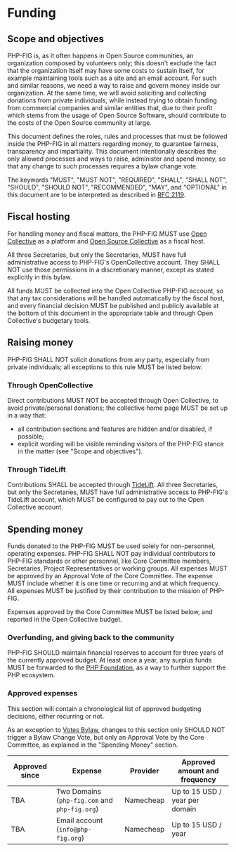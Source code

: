 # Funding

## Scope and objectives

PHP-FIG is, as it often happens in Open Source communities, an organization composed by volunteers only; this doesn't exclude the fact that the organization itself may have some costs to sustain itself, for example maintaining tools such as a site and an email account. For such and similar reasons, we need a way to raise and govern money inside our organization. At the same time, we will avoid soliciting and collecting donations from private individuals, while instead trying to obtain funding from commercial companies and similar entities that, due to their profit which stems from the usage of Open Source Software, should contribute to the costs of the Open Source community at large. 

This document defines the roles, rules and processes that must be followed inside the PHP-FIG in all matters regarding money, to guarantee fairness, transparency and impartiality. This document intentionally describes the only allowed processes and ways to raise, administer and spend money, so that any change to such processes requires a bylaw change vote. 

The keywords "MUST", "MUST NOT", "REQUIRED", "SHALL", "SHALL NOT", "SHOULD", "SHOULD NOT", "RECOMMENDED", "MAY", and "OPTIONAL" in this document are to be interpreted as described in [RFC 2119][].

## Fiscal hosting

For handling money and fiscal matters, the PHP-FIG MUST use [Open Collective](https://opencollective.com/) as a platform and [Open Source Collective](https://opencollective.com/opensource) as a fiscal host.

All three Secretaries, but only the Secretaries, MUST have full administrative access to PHP-FIG's OpenCollective account. They SHALL NOT use those permissions in a discretionary manner, except as stated explicitly in this bylaw.

All funds MUST be collected into the Open Collective PHP-FIG account, so that any tax considerations will be handled automatically by the fiscal host, and every financial decision MUST be published and publicly available at the bottom of this document in the appropriate table and through Open Collective's budgetary tools.

## Raising money

PHP-FIG SHALL NOT solicit donations from any party, especially from private individuals; all exceptions to this rule MUST be listed below.

### Through OpenCollective

Direct contributions MUST NOT be accepted through Open Collective, to avoid private/personal donations; the collective home page MUST be set up in a way that:
 * all contribution sections and features are hidden and/or disabled, if possible;
 * explicit wording will be visible reminding visitors of the PHP-FIG stance in the matter (see "Scope and objectives").

### Through TideLift

Contributions SHALL be accepted through [TideLift](https://tidelift.com/). All three Secretaries, but only the Secretaries, MUST have full administrative access to PHP-FIG's TideLift account, which MUST be configured to pay out to the Open Collective account. 

## Spending money

Funds donated to the PHP-FIG MUST be used solely for non-personnel, operating expenses.  PHP-FIG SHALL NOT pay individual contributors to PHP-FIG standards or other personnel, like Core Committee members, Secretaries, Project Representatives or working groups.
All expenses MUST be approved by an Approval Vote of the Core Committee.  The expense MUST include whether it is one time or recurring and at which frequency.  All expenses MUST be justified by their contribution to the mission of PHP-FIG.

Expenses approved by the Core Committee MUST be listed below, and reported in the Open Collective budget.

### Overfunding, and giving back to the community

PHP-FIG SHOULD maintain financial reserves to account for three years of the currently approved budget.
At least once a year, any surplus funds MUST be forwarded to the [PHP Foundation](https://opencollective.com/phpfoundation), as a way to further support the PHP ecosystem.

### Approved expenses

This section will contain a chronological list of approved budgeting decisions, either recurring or not.

As an exception to [Votes Bylaw][], changes to this section only SHOULD NOT trigger a Bylaw Change Vote, but only an Approval Vote by the Core Committee, as explained in the "Spending Money" section.

| Approved since | Expense                                       | Provider  | Approved amount and frequency  |
|----------------|-----------------------------------------------|-----------|--------------------------------|
| TBA            | Two Domains (`php-fig.com` and `php-fig.org`) | Namecheap | Up to 15 USD / year per domain |
| TBA            | Email account (`info@php-fig.org`)            | Namecheap | Up to 15 USD / year            |

[RFC 2119]: https://tools.ietf.org/html/rfc2119
[Votes Bylaw]: https://www.php-fig.org/bylaws/voting-protocol/
